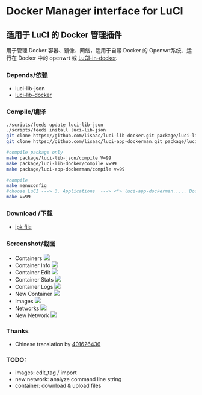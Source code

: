 # Docker Manager interface for LuCI

## 适用于 LuCI 的 Docker 管理插件
用于管理 Docker 容器、镜像、网络，适用于自带 Docker 的 Openwrt系统、运行在 Docker 中的 openwrt 或 [LuCI-in-docker](https://github.com/lisaac/luci-in-docker).

### Depends/依赖
- luci-lib-json
- [luci-lib-docker](https://github.com/lisaac/luci-lib-docker)

### Compile/编译
```bash
./scripts/feeds update luci-lib-json
./scripts/feeds install luci-lib-json
git clone https://github.com/lisaac/luci-lib-docker.git package/luci-lib-docker
git clone https://github.com/lisaac/luci-app-dockerman.git package/luci-app-dockerman

#compile package only
make package/luci-lib-json/compile V=99
make package/luci-lib-docker/compile v=99
make package/luci-app-dockerman/compile v=99

#compile
make menuconfig
#choose LuCI ---> 3. Applications  ---> <*> luci-app-dockerman..... Docker Manager interface for LuCI ----> save
make V=99
```

### Download /下载
- [ipk file](https://github.com/lisaac/luci-app-dockerman/releases)

### Screenshot/截图
- Containers
![](https://raw.githubusercontent.com/lisaac/luci-app-dockerman/master/doc/containers.png)
- Container Info
![](https://raw.githubusercontent.com/lisaac/luci-app-dockerman/master/doc/container_info.png)
- Container Edit
![](https://raw.githubusercontent.com/lisaac/luci-app-dockerman/master/doc/container_edit.png)
- Container Stats
![](https://raw.githubusercontent.com/lisaac/luci-app-dockerman/master/doc/container_stats.png)
- Container Logs
![](https://raw.githubusercontent.com/lisaac/luci-app-dockerman/master/doc/container_logs.png)
- New Container
![](https://raw.githubusercontent.com/lisaac/luci-app-dockerman/master/doc/new_container.png)
- Images
![](https://raw.githubusercontent.com/lisaac/luci-app-dockerman/master/doc/images.png)
- Networks
![](https://raw.githubusercontent.com/lisaac/luci-app-dockerman/master/doc/networks.png)
- New Network
![](https://raw.githubusercontent.com/lisaac/luci-app-dockerman/master/doc/new_network.png)

### Thanks
- Chinese translation by [401626436](https://www.right.com.cn/forum/space-uid-382335.html)

### TODO:
- images: edit_tag / import
- new network: analyze command line string
- container: download & upload files
